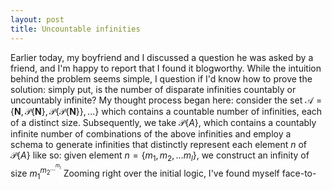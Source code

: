 ```yaml
---
layout: post
title: Uncountable infinities
---
```


Earlier today, my boyfriend and I discussed a question he was asked by a friend, and I'm happy to report that I found it blogworthy. While the intuition behind the problem seems simple, I question if I'd know how to prove the solution: simply put, is the number of disparate infinities countably or uncountably infinite?
My thought process began here: consider the set $`\mathcal{A} = \{ \mathbf{N}, \mathcal{P} \{ \mathbf{N} \}, \mathcal{P} \{ \mathcal{P} \{ \mathbf{N} \} \},... \}`$ which contains a countable number of infinities, each of a distinct size. Subsequently, we take $`\mathcal{P}\{A\}`$, which contains a countably infinite number of combinations of the above infinities and employ a schema to generate infinities that distinctly represent each element $n$ of $`\mathcal{P}\{A\}`$ like so: given element $`n = \{m_1, m_2,...m_l\}`$, we construct an infinity of size $`{m_1}^{{m_2}^{{...}^{{m_l}}}}`$
Zooming right over the initial logic, I've found myself face-to-
